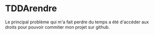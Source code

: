 # TDDArendre


Le principal problème qui m'a fait perdre du temps a été d'accéder aux droits pour pouvoir commiter mon projet sur github.
